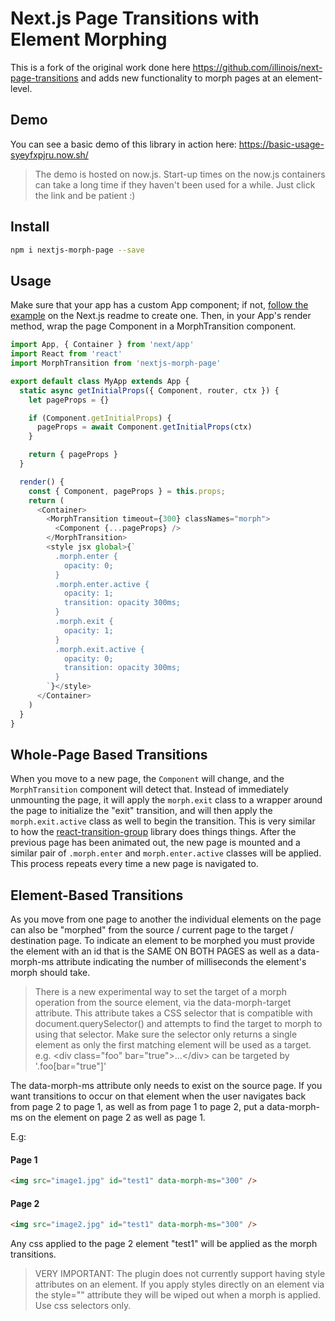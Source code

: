 # Next.js Page Transitions with Element Morphing

This is a fork of the original work done here https://github.com/illinois/next-page-transitions and adds new functionality to morph pages at an element-level.

## Demo

You can see a basic demo of this library in action here: https://basic-usage-syeyfxpjru.now.sh/

> The demo is hosted on now.js. Start-up times on the now.js containers can take a long time if they haven't been used for a while. Just click the link and be patient :)

## Install

```bash
npm i nextjs-morph-page --save
```

## Usage

Make sure that your app has a custom App component; if not, [follow the example](https://github.com/zeit/next.js#custom-app) on the Next.js readme to create one. Then, in your App's render method, wrap the page Component in a MorphTransition component.

```js
import App, { Container } from 'next/app'
import React from 'react'
import MorphTransition from 'nextjs-morph-page'

export default class MyApp extends App {
  static async getInitialProps({ Component, router, ctx }) {
    let pageProps = {}

    if (Component.getInitialProps) {
      pageProps = await Component.getInitialProps(ctx)
    }

    return { pageProps }
  }

  render() {
    const { Component, pageProps } = this.props;
    return (
      <Container>
        <MorphTransition timeout={300} classNames="morph">
          <Component {...pageProps} />
        </MorphTransition>
        <style jsx global>{`
          .morph.enter {
            opacity: 0;
          }
          .morph.enter.active {
            opacity: 1;
            transition: opacity 300ms;
          }
          .morph.exit {
            opacity: 1;
          }
          .morph.exit.active {
            opacity: 0;
            transition: opacity 300ms;
          }
        `}</style>
      </Container>
    )
  }
}
```

## Whole-Page Based Transitions

When you move to a new page, the `Component` will change, and the
`MorphTransition` component will detect that. Instead of immediately unmounting
the page, it will apply the `morph.exit` class to a wrapper around
the page to initialize the "exit" transition, and will then apply the
`morph.exit.active` class as well to begin the transition. This is
very similar to how the
[react-transition-group](https://github.com/reactjs/react-transition-group)
library does things things. After the previous page has been animated out,
the new page is mounted and a similar pair of `.morph.enter` and
`morph.enter.active` classes will be applied. This process repeats
every time a new page is navigated to.

## Element-Based Transitions

As you move from one page to another the individual elements on the page can
also be "morphed" from the source / current page to the target / destination
page. To indicate an element to be morphed you must provide the element with
an id that is the SAME ON BOTH PAGES as well as a data-morph-ms attribute indicating
the number of milliseconds the element's morph should take.

> There is a new experimental way to set the target of a morph operation from the
source element, via the data-morph-target attribute. This attribute takes a CSS
selector that is compatible with document.querySelector() and attempts to find
the target to morph to using that selector. Make sure the selector only returns
a single element as only the first matching element will be used as a target.
e.g. \<div class="foo" bar="true">...\</div> can be targeted by '.foo[bar="true"]'

The data-morph-ms attribute only needs to exist on the source page. If you want
transitions to occur on that element when the user navigates back from page 2
to page 1, as well as from page 1 to page 2, put a data-morph-ms on the element
on page 2 as well as page 1.

E.g:

#### Page 1

```html
<img src="image1.jpg" id="test1" data-morph-ms="300" />
```

#### Page 2

```html
<img src="image2.jpg" id="test1" data-morph-ms="300" />
```

Any css applied to the page 2 element "test1" will be applied as the morph transitions.

> VERY IMPORTANT: The plugin does not currently support having style attributes on an
element. If you apply styles directly on an element via the style="" attribute they will
be wiped out when a morph is applied. Use css selectors only.
